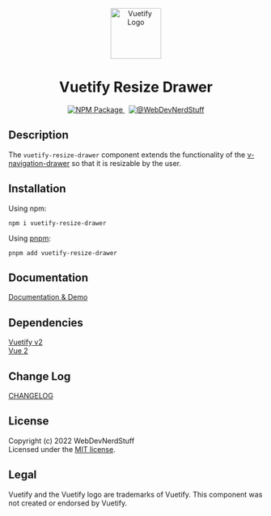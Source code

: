 
<p align="center">
  <img alt="Vuetify Logo" width="100" src="https://webdevnerdstuff.github.io/vuetify-resize-drawer/images/vuetify-logo-light-atom.svg">
</p>

<p>
  <h1 align="center">Vuetify Resize Drawer</h1>
</p>

<p align="center">
  <a href="https://www.npmjs.com/package/vuetify-resize-drawer">
    <img src="https://img.shields.io/npm/v/vuetify-resize-drawer?color=1867c0&logo=npm" alt="NPM Package">
  </a>
  &nbsp;
  <a href="https://github.com/webdevnerdstuff/vuetify-resize-drawer">
    <img src="https://img.shields.io/badge/GitHub-WebDevNerdStuff-brightgreen.svg?logo=github" alt="@WebDevNerdStuff">
  </a>
</p>


## Description

The `vuetify-resize-drawer` component extends the functionality of the [v-navigation-drawer](https://vuetifyjs.com/en/components/navigation-drawers/) so that it is resizable by the user.


## Installation
 
Using npm:
```
npm i vuetify-resize-drawer
```
 
Using [pnpm](https://pnpm.io/):
```
pnpm add vuetify-resize-drawer
```

## Documentation
 
[Documentation & Demo](https://webdevnerdstuff.github.io/vuetify-resize-drawer/)

## Dependencies
 
[Vuetify v2](https://vuetifyjs.com/)  
[Vue 2](https://v2.vuejs.org/)


## Change Log
 
[CHANGELOG](https://github.com/webdevnerdstuff/vuetify-resize-drawer/blob/master/CHANGELOG.md)


## License

Copyright (c) 2022 WebDevNerdStuff  
Licensed under the [MIT license](https://github.com/webdevnerdstuff/vuetify-resize-drawer/blob/master/LICENSE.md).


## Legal

Vuetify and the Vuetify logo are trademarks of Vuetify. This component was not created or endorsed by Vuetify.
